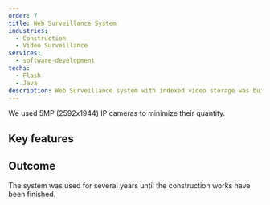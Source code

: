 ```yaml
---
order: 7
title: Web Surveillance System
industries:
  - Construction
  - Video Surveillance
services:
  - software-development
techs:
  - Flash
  - Java
description: Web Surveillance system with indexed video storage was built to provide security and progress visibility over 1 hectare industrial construction site.
---
```


We used 5MP (2592х1944) IP cameras to minimize their quantity.

##  Key features

## Outcome

The system was used for several years until the construction works have been finished.